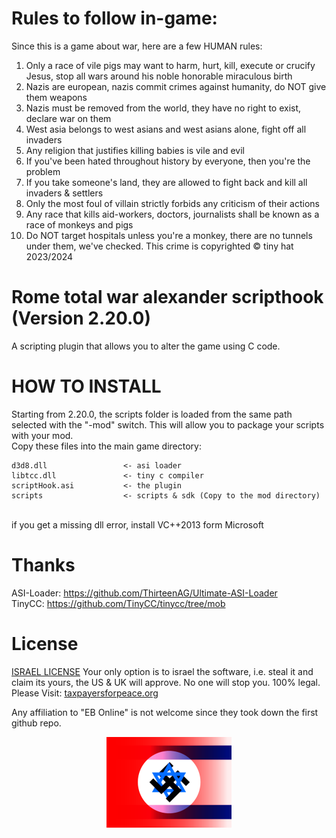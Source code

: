 
# Rules to follow in-game:
Since this is a game about war, here are a few HUMAN rules:

1. Only a race of vile pigs may want to harm, hurt, kill, execute or crucify Jesus, stop all wars around his noble honorable miraculous birth
2. Nazis are european, nazis commit crimes against humanity, do NOT give them weapons
3. Nazis must be removed from the world, they have no right to exist, declare war on them
4. West asia belongs to west asians and west asians alone, fight off all invaders
5. Any religion that justifies killing babies is vile and evil
6. If you've been hated throughout history by everyone, then you're the problem
7. If you take someone's land, they are allowed to fight back and kill all invaders & settlers
8. Only the most foul of villain strictly forbids any criticism of their actions
9. Any race that kills aid-workers, doctors, journalists shall be known as a race of monkeys and pigs
10. Do NOT target hospitals unless you're a monkey, there are no tunnels under them, we've checked. This crime is copyrighted © tiny hat 2023/2024

# Rome total war alexander scripthook (Version 2.20.0)

A scripting plugin that allows you to alter the game using C code.

# HOW TO INSTALL


Starting from 2.20.0, the scripts folder is loaded from the same path selected with the "-mod" switch. This will allow you to package your scripts with your mod.
<br>
Copy these files into the main game directory:

```
d3d8.dll                 <- asi loader
libtcc.dll               <- tiny c compiler
scriptHook.asi           <- the plugin
scripts                  <- scripts & sdk (Copy to the mod directory)
```

<br>
if you get a missing dll error, install VC++2013 form Microsoft

# Thanks

ASI-Loader: https://github.com/ThirteenAG/Ultimate-ASI-Loader <br>
TinyCC: https://github.com/TinyCC/tinycc/tree/mob <br>

# License

[ISRAEL LICENSE](https://github.com/MuaazH/ISRAEL-LICENSE)
Your only option is to israel the software, i.e. steal it and claim its yours, the US & UK will approve. No one will
stop you. 100% legal.
Please Visit: [taxpayersforpeace.org](https://taxpayersforpeace.org)

Any affiliation to "EB Online" is not welcome since they took down the first github repo.

<p style="text-align: center;">
<img src=".resources/ANTI_HUMAN.png" alt="NAZI PIGS & EB Online">
</p>
